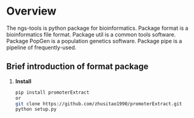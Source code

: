 # Overview

The ngs-tools is python package for bioinformatics. 
Package format is a bioinformatics file format. 
Package util is a common tools software. 
Package PopGen is a population genetics software. 
Package pipe is a pipeline of frequently-used.

## Brief introduction of format package

1. **Install** <br>
    ```bash
    pip install promoterExtract
    or 
    git clone https://github.com/zhusitao1990/promoterExtract.git
    python setup.py 
    ```
